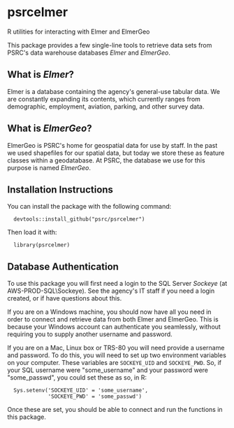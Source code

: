 # psrcelmer
R utilities for interacting with Elmer and ElmerGeo

This package provides a few single-line tools to retrieve data sets from PSRC's data warehouse databases *Elmer* and *ElmerGeo*.  

## What is *Elmer*?

Elmer is a database containing the agency's general-use tabular data.  We are constantly expanding its contents, which currently ranges from demographic, employment, aviation, parking, and other survey data.  

## What is *ElmerGeo*?

ElmerGeo is PSRC's home for geospatial data for use by staff.  In the past we used shapefiles for our spatial data, but today we store these as feature classes within a geodatabase.  At PSRC, the database we use for this purpose is named *ElmerGeo*.  


## Installation Instructions

You can install the package with the following command: 
```
  devtools::install_github("psrc/psrcelmer")
```

Then load it with:
```
  library(psrcelmer)
```

## Database Authentication

To use this package you will first need a login to the SQL Server *Sockeye* (at AWS-PROD-SQL\\Sockeye).  See the agency's IT staff if you need a login created, or if have questions about this.  

If you are on a Windows machine, you should now have all you need in order to connect and retrieve data from both Elmer and ElmerGeo. This is because your Windows account can authenticate you seamlessly, without requiring you to supply another username and password.

If you are on a Mac, Linux box or TRS-80 you will need provide a username and password.  To do this, you will need to set up two environment variables on your computer.  These variables are `SOCKEYE_UID` and `SOCKEYE_PWD`.  So, if your SQL username were "some_username" and your password were "some_passwd", you could set these as so, in R:
```
  Sys.setenv('SOCKEYE_UID' = 'some_username', 
             'SOCKEYE_PWD' = 'some_passwd')
```

Once these are set, you should be able to connect and run the functions in this package.  
